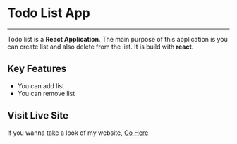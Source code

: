 # Todo List App

---

Todo list is a **React Application**. The main purpose of this application is you can create list and also delete from the list. It is build with **react**. 

## Key Features

- You can add list
- You can remove list


## Visit Live Site

If you wanna take a look of my website, [Go Here](https://iamshafiul.github.io/todo-list-typescript-app/)